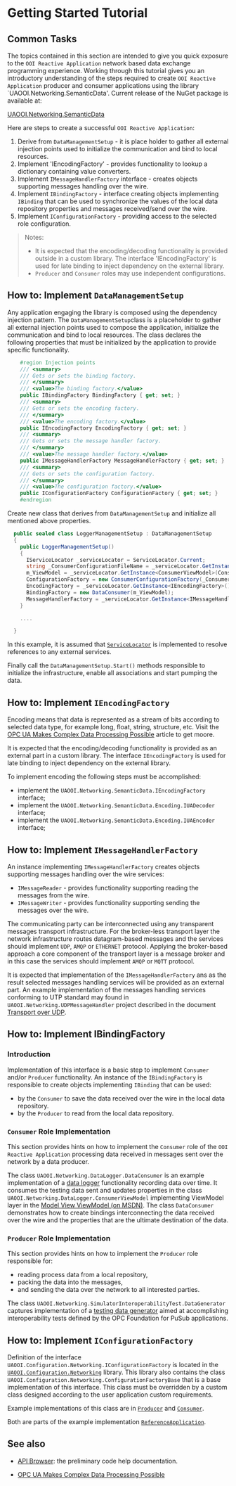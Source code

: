 # Getting Started Tutorial

## Common Tasks

The topics contained in this section are intended to give you quick exposure to the `OOI Reactive Application` network based data exchange programming experience. Working through this tutorial gives you an introductory understanding of the steps required to create `OOI Reactive Application` producer and consumer applications using the library `UAOOI.Networking.SemanticData'. Current release of the NuGet package is available at:

[UAOOI.Networking.SemanticData](https://www.nuget.org/packages/UAOOI.Networking.SemanticData/)

Here are steps to create a successful `OOI Reactive Application`:

1. Derive from `DataManagementSetup` - it is place holder to gather all external injection points used to initialize the communication and bind to local resources.
1. Implement 'IEncodingFactory' - provides functionality to lookup a dictionary containing value converters.
1. Implement `IMessageHandlerFactory` interface -  creates objects supporting messages handling over the wire.
1. Implement `IBindingFactory` - interface creating objects implementing `IBinding` that can be used to synchronize the values of the local data repository properties and messages received/send over the wire.
1. Implement `IConfigurationFactory` - providing access to the selected role configuration.

> Notes:
> - It is expected that the encoding/decoding functionality is provided outside in a custom library. The interface 'IEncodingFactory' is used for late binding to inject dependency on the external library. 
>- `Producer` and `Consumer` roles may use independent configurations.

## How to: Implement `DataManagementSetup`

Any application engaging the library is composed using the dependency injection pattern. The `DataManagementSetup`class is a placeholder to gather all external injection points used to compose the application, initialize the communication and bind to local resources. The class declares the following properties that must be initialized by the application to provide specific functionality.

```C#
    #region Injection points
    /// <summary>
    /// Gets or sets the binding factory.
    /// </summary>
    /// <value>The binding factory.</value>
    public IBindingFactory BindingFactory { get; set; }
    /// <summary>
    /// Gets or sets the encoding factory.
    /// </summary>
    /// <value>The encoding factory.</value>
    public IEncodingFactory EncodingFactory { get; set; }
    /// <summary>
    /// Gets or sets the message handler factory.
    /// </summary>
    /// <value>The message handler factory.</value>
    public IMessageHandlerFactory MessageHandlerFactory { get; set; }
    /// <summary>
    /// Gets or sets the configuration factory.
    /// </summary>
    /// <value>The configuration factory.</value>
    public IConfigurationFactory ConfigurationFactory { get; set; }
    #endregion

```

Create new class that derives from `DataManagementSetup` and initialize all mentioned above properties. 

```C#
  public sealed class LoggerManagementSetup : DataManagementSetup
  {
    public LoggerManagementSetup()
    {
      IServiceLocator _serviceLocator = ServiceLocator.Current;
      string _ConsumerConfigurationFileName = _serviceLocator.GetInstance<string>(ConsumerCompositionSettings.ConfigurationFileNameContract);
      m_ViewModel = _serviceLocator.GetInstance<ConsumerViewModel>(ConsumerCompositionSettings.ViewModelContract);
      ConfigurationFactory = new ConsumerConfigurationFactory(_ConsumerConfigurationFileName);
      EncodingFactory = _serviceLocator.GetInstance<IEncodingFactory>();
      BindingFactory = new DataConsumer(m_ViewModel);
      MessageHandlerFactory = _serviceLocator.GetInstance<IMessageHandlerFactory>();
    }

    ....

  }
```
In this example, it is assumed that [`ServiceLocator`](https://www.nuget.org/packages/CommonServiceLocator) is implemented to resolve references to any external services.

Finally call the `DataManagementSetup.Start()` methods responsible to initialize the infrastructure, enable all associations and start pumping the data.

## How to: Implement `IEncodingFactory`

Encoding means that data is represented as a stream of bits according to selected data type, for example long, float, string, structure, etc. Visit the [OPC UA Makes Complex Data Processing Possible][wordpress.OPCUACD] article to get moore.

It is expected that the encoding/decoding functionality is provided as an external part in a custom library. The interface `IEncodingFactory` is used for late binding to inject dependency on the external library.

To implement encoding the following steps must be accomplished:

- implement the `UAOOI.Networking.SemanticData.IEncodingFactory` interface;
- implement the `UAOOI.Networking.SemanticData.Encoding.IUADecoder` interface;
- implement the `UAOOI.Networking.SemanticData.Encoding.IUAEncoder` interface;

## How to: Implement `IMessageHandlerFactory`

An instance implementing `IMessageHandlerFactory` creates objects supporting messages handling over the wire services:
- `IMessageReader` - provides functionality supporting reading the messages from the wire.
- `IMessageWriter` - provides functionality supporting sending the messages over the wire.

The communicating party can be interconnected using any transparent messages transport infrastructure. For the broker-less transport layer the network infrastructure routes datagram-based messages and the services should implement `UDP`, `AMQP` or `ETHERNET` protocol. Applying the broker-based approach a core component of the transport layer is a message broker and in this case the services should implement `AMQP` or `MQTT` protocol.

It is expected that implementation of the `IMessageHandlerFactory` ans as the result selected messages handling  services will be provided as an external part. An example implementation of the messages handling  services conforming to UTP standard may found in `UAOOI.Networking.UDPMessageHandler` project described in the document [Transport over UDP](../../Networking/UDPMessageHandler/README.md).

## How to: Implement IBindingFactory

### Introduction

Implementation of this interface is a basic step to implement `Consumer` and/or `Producer` functionality. An instance of the `IBindingFactory` is responsible to create objects implementing `IBinding` that can be used:
- by the `Consumer` to save the data received over the wire in the local data repository.
- by the `Producer` to read from the local data repository.

### `Consumer` Role Implementation

This section provides hints on how to implement the `Consumer` role of the `OOI Reactive Application` processing data received in messages sent over the network by a data producer.

The class `UAOOI.Networking.DataLogger.DataConsumer` is an example implementation of a [data logger](./../DataLogger/README.md) functionality recording data over time. It consumes the testing data sent and updates properties in the class `UAOOI.Networking.DataLogger.ConsumerViewModel` implementing ViewModel layer in the [Model View ViewModel (on MSDN)](https://msdn.microsoft.com/en-us/magazine/dd419663.aspx). The class `DataConsumer` demonstrates how to create bindings interconnecting the data received over the wire and the properties that are the ultimate destination of the data.

### `Producer` Role Implementation 

This section provides hints on how to implement the `Producer` role responsible for:
- reading process data from a local repository,
- packing the data into the messages,
- and sending the data over the network to all interested parties. 

The class `UAOOI.Networking.SimulatorInteroperabilityTest.DataGenerator` captures implementation of a [testing data generator](../../Networking/SimulatorInteroperabilityTest/README.md) aimed at accomplishing interoperability tests defined by the OPC Foundation for PuSub applications.

## How to: Implement `IConfigurationFactory`

Definition of the interface `UAOOI.Configuration.Networking.IConfigurationFactory` is located in the [`UAOOI.Configuration.Networking`](../../Configuration/Networking/README.MD) library. This library also contains the class `UAOOI.Configuration.Networking.ConfigurationFactoryBase` that is a base implementation of this interface. This class must be overridden by a custom class designed according to the user application custom requirements.

Example implementations of this class are in [`Producer`](../../Networking/SimulatorInteroperabilityTest/README.md) and [`Consumer`](./../../Networking/DataLogger/README.md).

Both are parts of the example implementation [`ReferenceApplication`](../../Networking/ReferenceApplication/README.MD).

## See also

- [API Browser][API Browser]: the preliminary code help documentation.
 
[API Browser]: http://www.commsvr.com/download/OPC-UA-OOI/?topic=html/N-UAOOI.Networking.SemanticData.htm

- [OPC UA Makes Complex Data Processing Possible][wordpress.OPCUACD]

[wordpress.OPCUACD]: https://mpostol.wordpress.com/2014/05/08/opc-ua-makes-complex-data-access-possible/
